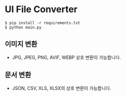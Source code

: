 # UI File Converter

    $ pip install -r requirements.txt
    $ python main.py

## 이미지 변환

- JPG, JPEG, PNG, AVIF, WEBP 상호 변환이 가능합니다.

## 문서 변환

- JSON, CSV, XLS, XLSX의 상호 변환이 가능합니다.
